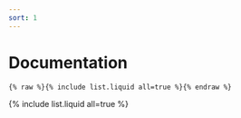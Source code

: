 ```yaml
---
sort: 1
---
```


# Documentation

```
{% raw %}{% include list.liquid all=true %}{% endraw %}
```

{% include list.liquid all=true %}
